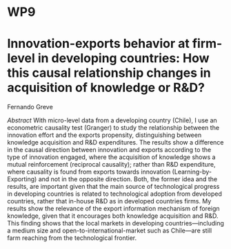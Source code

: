 # WP9

# Innovation-exports behavior at firm-level in developing countries: How this causal relationship changes in acquisition of knowledge or R&D?
Fernando Greve 

*Abstract*
With micro-level data from a developing country (Chile), I use an econometric causality test (Granger) to study the relationship between the innovation effort and the exports propensity, distinguishing between knowledge acquisition and R&D expenditures. The results show a difference in the causal direction between innovation and exports according to the type of innovation engaged, where the acquisition of knowledge shows a mutual reinforcement (reciprocal causality); rather than R&D expenditure, where causality is found from exports towards innovation (Learning-by-Exporting) and not in the opposite direction. Both, the former idea and the results, are important given that the main source of technological progress in developing countries is related to technological adoption from developed countries, rather that in-house R&D as in developed countries firms. My results show the relevance of the export information mechanism of foreign knowledge, given that it encourages both knowledge acquisition and R&D. This finding shows that the local markets in developing countries—including a medium size and open-to-international-market such as Chile—are still farm reaching from the technological frontier.  
